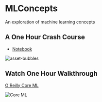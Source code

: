 # MLConcepts

An exploration of machine learning concepts


## A One Hour Crash Course

* [Notebook](https://github.com/noahgift/MLConcepts/blob/main/MLConcepts.ipynb)

![asset-bubbles](https://user-images.githubusercontent.com/58792/109391156-b97fc580-78e3-11eb-9a3a-f525cf9db0a1.png)


## Watch One Hour Walkthrough

[O'Reilly Core ML](https://learning.oreilly.com/videos/core-machine-learning/628021VIDEOPAIML/628021VIDEOPAIML-c1_s0)

![Core ML](https://user-images.githubusercontent.com/58792/109401377-4f374700-791c-11eb-8509-41768e65eea7.jpg)
